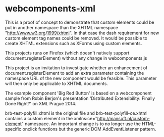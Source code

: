 # webcomponents-xml

This is a proof of concept to demonstrate that custom elements could be put in another namespace than the XHTML
namespace "http://www.w3.org/1999/xhtml". In that case the dash requirement for new custom element tag names could be
removed. It would be possible to create XHTML extensions such as XForms using custom elements.

This projects runs on Firefox (which doesn't natively support document.registerElement) without any change in
webcomponents.js

This project is an invitation to investigate whether an enhancement of document.registerElement to add an extra
parameter containing the namespace URL of the new component would be feasible. This parameter will then only be
applicable to XHTML documents.

The example component 'Big Red Button' is based on a webcomponent sample from Robin Berjon's presentation
'Distributed Extensibility: Finally Done Right?' on XML Prague 2014.

brb-test-polyfill.xhtml is the original file and brb-test-polyfill-ce.xhtml contains a custom element in the
xmlns:ce="http://mansoft.nl/custom-element" namespace. An important change is to no longer use the HTML-specific
onclick functions but the generic DOM AddEventListener pattern.

